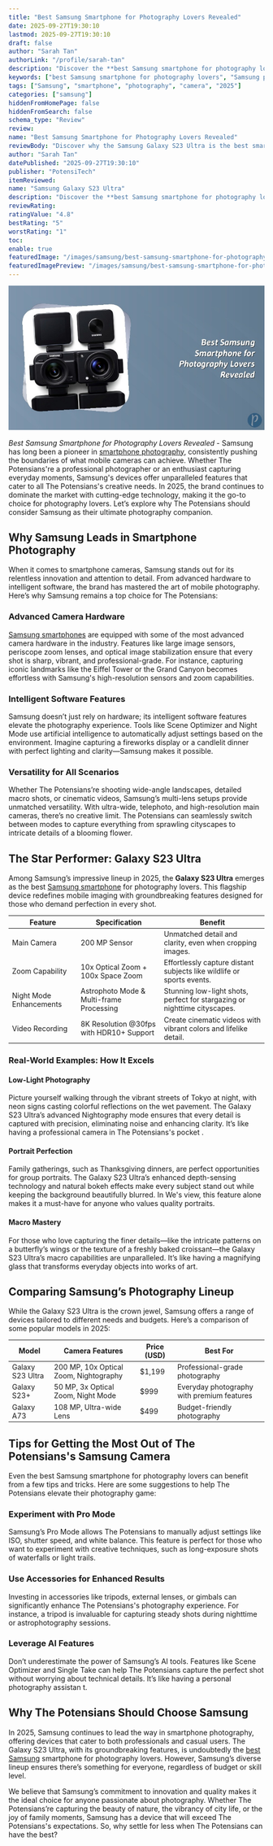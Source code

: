 ```yaml
---
title: "Best Samsung Smartphone for Photography Lovers Revealed"
date: 2025-09-27T19:30:10
lastmod: 2025-09-27T19:30:10
draft: false
author: "Sarah Tan"
authorLink: "/profile/sarah-tan"
description: "Discover the **best Samsung smartphone for photography lovers**! Explore top models with stunning cameras, advanced features, and pro-level photo quality."
keywords: ["best Samsung smartphone for photography lovers", "Samsung photography smartphones 2025", "top Samsung camera phones for photographers"]
tags: ["Samsung", "smartphone", "photography", "camera", "2025"]
categories: ["samsung"]
hiddenFromHomePage: false
hiddenFromSearch: false
schema_type: "Review"
review:
name: "Best Samsung Smartphone for Photography Lovers Revealed"
reviewBody: "Discover why the Samsung Galaxy S23 Ultra is the best smartphone for photography lovers in 2025. With its groundbreaking 200 MP camera, advanced AI features, and seamless user experience, it’s the top choice for capturing professional-grade photos and videos."
author: "Sarah Tan"
datePublished: "2025-09-27T19:30:10"
publisher: "PotensiTech"
itemReviewed:
name: "Samsung Galaxy S23 Ultra"
description: "Discover the **best Samsung smartphone for photography lovers**! Explore top models with stunning cameras, advanced features, and pro-level photo quality."
reviewRating:
ratingValue: "4.8"
bestRating: "5"
worstRating: "1"
toc:
enable: true
featuredImage: "/images/samsung/best-samsung-smartphone-for-photography-lovers-revealed.jpg"
featuredImagePreview: "/images/samsung/best-samsung-smartphone-for-photography-lovers-revealed.jpg"
---
```


![Best Samsung Smartphone for Photography Lovers Revealed](/images/samsung/best-samsung-smartphone-for-photography-lovers-revealed.jpg)


*Best Samsung Smartphone for Photography Lovers Revealed* - Samsung has long been a pioneer in [smartphone photography](/samsung/authentic-samsung-smartphone-photography-gear), consistently pushing the boundaries of what mobile cameras can achieve. Whether The Potensians're a professional photographer or an enthusiast capturing everyday moments, Samsung's devices offer unparalleled features that cater to all The Potensians's creative needs. In 2025, the brand continues to dominate the market with cutting-edge technology, making it the go-to choice for photography lovers. Let’s explore why The Potensians should consider Samsung as their ultimate photography companion.

## Why Samsung Leads in Smartphone Photography

When it comes to smartphone cameras, Samsung stands out for its relentless innovation and attention to detail. From advanced hardware to intelligent software, the brand has mastered the art of mobile photography.  Here’s why Samsung remains a top choice for The Potensians:

### Advanced Camera Hardware

[Samsung smartphones](/samsung/affordable-samsung-smartphones) are equipped with some of the most advanced camera hardware in the industry. Features like large image sensors, periscope zoom lenses, and optical image stabilization ensure that every shot is sharp, vibrant, and professional-grade. For instance, capturing iconic landmarks like the Eiffel Tower or the Grand Canyon becomes effortless with Samsung's high-resolution sensors and zoom capabilities.

### Intelligent Software Features

Samsung doesn’t just rely on hardware; its intelligent software features elevate the photography experience. Tools like Scene Optimizer and Night Mode use artificial intelligence to automatically adjust settings based on the environment. Imagine capturing a fireworks display or a candlelit dinner with perfect lighting and clarity—Samsung makes it possible.

### Versatility for All Scenarios

Whether The Potensians’re shooting wide-angle landscapes, detailed macro shots, or cinematic videos, Samsung’s multi-lens setups provide unmatched versatility. With ultra-wide, telephoto, and high-resolution main cameras, there’s no creative limit. The Potensians can seamlessly switch between modes to capture everything from sprawling cityscapes to intricate details of a blooming flower.

## The Star Performer: Galaxy S23 Ultra

Among Samsung’s impressive lineup in 2025, the __Galaxy S23 Ultra__ emerges as the best [Samsung smartphone](/samsung/samsung-smartphone-for-photography-lovers) for photography lovers. This flagship device redefines mobile imaging with groundbreaking features designed for those who demand perfection in every shot.

<div class="table-responsive">
<table class="html-table">
<thead>
<tr>
<th>Feature</th>
<th>Specification</th>
<th>Benefit</th>
</tr>
</thead>
<tbody>
<tr>
<td>Main Camera</td>
<td>200 MP Sensor</td>
<td>Unmatched detail and clarity, even when cropping images.</td>
</tr>
<tr>
<td>Zoom Capability</td>
<td>10x Optical Zoom + 100x Space Zoom</td>
<td>Effortlessly capture distant subjects like wildlife or sports events.</td>
</tr>
<tr>
<td>Night Mode Enhancements</td>
<td>Astrophoto Mode & Multi-frame Processing</td>
<td>Stunning low-light shots, perfect for stargazing or nighttime cityscapes.</td>
</tr>
<tr>
<td>Video Recording</td>
<td>8K Resolution @30fps with HDR10+ Support</td>
<td>Create cinematic videos with vibrant colors and lifelike detail.</td>
</tr>
</tbody>
</table>
</div>

### Real-World Examples: How It Excels

#### Low-Light Photography

Picture yourself walking through the vibrant streets of Tokyo at night, with neon signs casting colorful reflections on the wet pavement. The Galaxy S23 Ultra’s advanced Nightography mode ensures that every detail is captured with precision, eliminating noise and enhancing clarity. It’s like having a professional camera in The Potensians's pocket .

#### Portrait Perfection

Family gatherings, such as Thanksgiving dinners, are perfect opportunities for group portraits. The Galaxy S23 Ultra’s enhanced depth-sensing technology and natural bokeh effects make every subject stand out while keeping the background beautifully blurred. In We's view, this feature alone makes it a must-have for anyone who values quality portraits.

#### Macro Mastery

For those who love capturing the finer details—like the intricate patterns on a butterfly’s wings or the texture of a freshly baked croissant—the Galaxy S23 Ultra’s macro capabilities are unparalleled. It’s like having a magnifying glass that transforms everyday objects into works of art.

## Comparing Samsung’s Photography Lineup

While the Galaxy S23 Ultra is the crown jewel, Samsung offers a range of devices tailored to different needs and budgets. Here’s a comparison of some popular models in 2025:

<div class="table-responsive">
<table class="html-table">
<thead>
<tr>
<th>Model</th>
<th>Camera Features</th>
<th>Price (USD)</th>
<th>Best For</th>
</tr>
</thead>
<tbody>
<tr>
<td>Galaxy S23 Ultra</td>
<td>200 MP, 10x Optical Zoom, Nightography</td>
<td>$1,199</td>
<td>Professional-grade photography</td>
</tr>
<tr>
<td>Galaxy S23+</td>
<td>50 MP, 3x Optical Zoom, Night Mode</td>
<td>$999</td>
<td>Everyday photography with premium features</td>
</tr>
<tr>
<td>Galaxy A73</td>
<td>108 MP, Ultra-wide Lens</td>
<td>$499</td>
<td>Budget-friendly photography</td>
</tr>
</tbody>
</table>
</div>

## Tips for Getting the Most Out of The Potensians's Samsung Camera

Even the best Samsung smartphone for photography lovers can benefit from a few tips and tricks. Here are some suggestions to help The Potensians elevate their photography game:

### Experiment with Pro Mode

Samsung’s Pro Mode allows The Potensians to manually adjust settings like ISO, shutter speed, and white balance. This feature is perfect for those who want to experiment with creative techniques, such as long-exposure shots of waterfalls or light trails.

### Use Accessories for Enhanced Results

Investing in accessories like tripods, external lenses, or gimbals can significantly enhance The Potensians's photography experience. For instance, a tripod is invaluable for capturing steady shots during nighttime or astrophotography sessions.

### Leverage AI Features

Don’t underestimate the power of Samsung’s AI tools. Features like Scene Optimizer and Single Take can help The Potensians capture the perfect shot without worrying about technical details. It’s like having a personal photography assistan t.

## Why The Potensians Should Choose Samsung

In 2025, Samsung continues to lead the way in smartphone photography, offering devices that cater to both professionals and casual users. The Galaxy S23 Ultra, with its groundbreaking features, is undoubtedly the [best Samsung](/samsung/best-samsung-gadgets-for-budget-buyers) smartphone for photography lovers. However, Samsung’s diverse lineup ensures there’s something for everyone, regardless of budget or skill level.

We believe that Samsung’s commitment to innovation and quality makes it the ideal choice for anyone passionate about photography. Whether The Potensians’re capturing the beauty of nature, the vibrancy of city life, or the joy of family moments, Samsung has a device that will exceed The Potensians's expectations. So, why settle for less when The Potensians can have the best?
